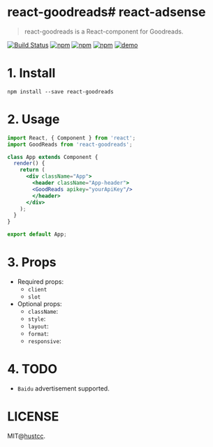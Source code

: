 # react-goodreads# react-adsense

> react-goodreads is a React-component for Goodreads.

[![Build Status](https://travis-ci.org/hustcc/react-goodreads.svg?branch=master)](https://travis-ci.org/habil/react-goodreads)
[![npm](https://img.shields.io/npm/v/react-adsense.svg)](https://www.npmjs.com/package/react-goodreads)
[![npm](https://img.shields.io/npm/dm/react-goodreads.svg)](https://www.npmjs.com/package/react-adsense)
[![npm](https://img.shields.io/npm/l/react-goodreads.svg)](https://www.npmjs.com/package/react-goodreads)
[![demo](https://img.shields.io/badge/LiveDemo-ClickHere-ff69b4.svg)](http://git.hust.cc/react-goodreads/)


# 1. Install

```shell
npm install --save react-goodreads
```


# 2. Usage

```jsx
import React, { Component } from 'react';
import GoodReads from 'react-goodreads';

class App extends Component {
  render() {
    return (
      <div className="App">
        <header className="App-header">
        <GoodReads apikey="yourApiKey"/>
        </header>
      </div>
    );
  }
}

export default App;
```


# 3. Props

 - Required props:
   - `client`
   - `slot`
 - Optional props:
   - `className`:
   - `style`:
   - `layout`:
   - `format`:
   - `responsive`:


# 4. TODO

 - `Baidu` advertisement supported.


# LICENSE

MIT@[hustcc](https://github.com/hustcc).

